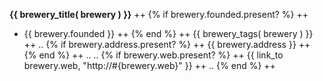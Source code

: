 __{{ brewery_title( brewery ) }}__ ++
{% if brewery.founded.present? %} ++
  - {{ brewery.founded }} ++
{% end %} ++
{{ brewery_tags( brewery ) }} ++
..
{% if brewery.address.present? %} ++
  {{ brewery.address }}  ++
{% end %}   ++
.. <!-- check if activerecord supports web? for present? check - if not add it to model -->
.. <!-- fix: use web symbol - no need to use br/break - why? why not?? -->
{% if brewery.web.present? %}  ++
  {{ link_to brewery.web, "http://#{brewery.web}" }}  ++
.. <!-- fix: use link_to_brewery_website -->
{% end %} ++
<br>
